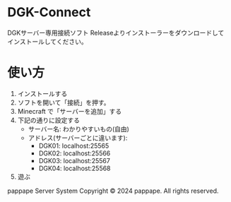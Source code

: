 # DGK-Connect
DGKサーバー専用接続ソフト
Releaseよりインストーラーをダウンロードしてインストールしてください。

# 使い方
1. インストールする
2. ソフトを開いて「接続」を押す。
3. Minecraft で「サーバーを追加」する
4. 下記の通りに設定する
   - サーバー名: わかりやすいもの(自由)
   - アドレス(サーバーごとに違います):
     - DGK01: localhost:25565
     - DGK02: localhost:25566
     - DGK03: localhost:25567
     - DGK04: localhost:25568
6. 遊ぶ

pappape Server System Copyright © 2024 pappape. All rights reserved.
